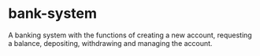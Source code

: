 # bank-system
A banking system with the functions of creating a new account, requesting a balance, depositing, withdrawing and managing the account.

